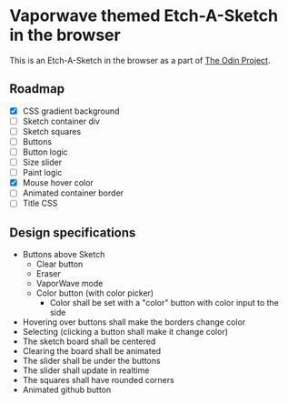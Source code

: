 # Vaporwave themed Etch-A-Sketch in the browser

This is an Etch-A-Sketch in the browser as a part of [The Odin Project](https://www.theodinproject.com/lessons/foundations-etch-a-sketch).

## Roadmap

- [x] CSS gradient background
- [ ] Sketch container div
- [ ] Sketch squares
- [ ] Buttons
- [ ] Button logic
- [ ] Size slider
- [ ] Paint logic
- [x] Mouse hover color
- [ ] Animated container border
- [ ] Title CSS

## Design specifications

- Buttons above Sketch
  - Clear button
  - Eraser
  - VaporWave mode
  - Color button (with color picker)
    - Color shall be set with a "color" button with color input to the side
- Hovering over buttons shall make the borders change color
- Selecting (clicking a button shall make it change color)
- The sketch board shall be centered
- Clearing the board shall be animated
- The slider shall be under the buttons
- The slider shall update in realtime
- The squares shall have rounded corners
- Animated github button
